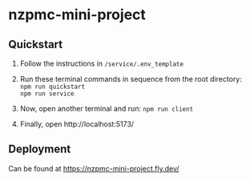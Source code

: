 # nzpmc-mini-project

## Quickstart

1. Follow the instructions in `/service/.env_template`

1. Run these terminal commands in sequence from the root directory:  
`npm run quickstart`  
`npm run service`  

1. Now, open another terminal and run: `npm run client`

1. Finally, open http://localhost:5173/

## Deployment

Can be found at https://nzpmc-mini-project.fly.dev/
